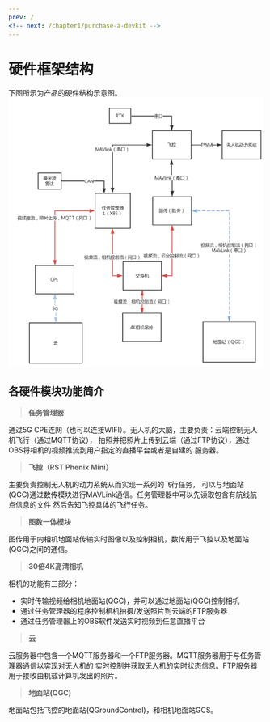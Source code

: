 ```yaml
---
prev: / 
<!-- next: /chapter1/purchase-a-devkit -->
---
```


# 硬件框架结构
下图所示为产品的硬件结构示意图。
![RST-I800 无人机结构连接示意图](../.vuepress/public/droneHWblock.png)

## 各硬件模块功能简介
> **任务管理器**</br>

通过5G CPE连网（也可以连接WIFI）。无人机的大脑，主要负责：云端控制无人机飞行（通过MQTT协议），
拍照并把照片上传到云端（通过FTP协议），通过OBS将相机的视频推流到用户指定的直播平台或者是自建的
服务器。

> **飞控（RST Phenix Mini）**</br>

主要负责控制无人机的动力系统从而实现一系列的飞行任务，
可以与地面站(QGC)通过数传模块进行MAVLink通信。任务管理器中可以先读取包含有航线航点信息的文件
然后告知飞控具体的飞行任务。

> **图数一体模块**</br>

图传用于向相机地面站传输实时图像以及控制相机，数传用于飞控以及地面站\(QGC\)之间的通信。

> **30倍4K高清相机**</br>

相机的功能有三部分：</br>
- 实时传输视频给相机地面站(QGC)，并可以通过地面站(QGC)控制相机
- 通过任务管理器的程序控制相机拍摄/发送照片到云端的FTP服务器
- 通过任务管理器上的OBS软件发送实时视频到任意直播平台

> **云**</br>

云服务器中包含一个MQTT服务器和一个FTP服务器。MQTT服务器用于与任务管理器通信以实现对无人机的
实时控制并获取无人机的实时状态信息。FTP服务器用于接收由机载计算机发出的照片。

> **地面站(QGC)**</br>

地面站包括飞控的地面站(QGroundControl)，和相机地面站GCS。
